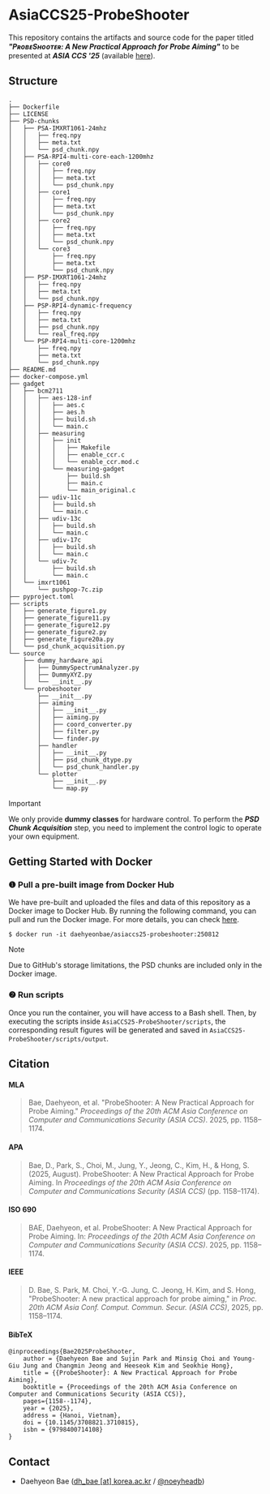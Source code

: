 # AsiaCCS25-ProbeShooter
This repository contains the artifacts and source code for the paper titled 
_**"PʀᴏʙᴇSʜᴏᴏᴛᴇʀ: A New Practical Approach for Probe Aiming"**_ to be presented at _**ASIA CCS '25**_ (available [here](https://doi.org/10.1145/3708821.3710815)). 

## Structure
```
.
├── Dockerfile
├── LICENSE
├── PSD-chunks
│   ├── PSA-IMXRT1061-24mhz
│   │   ├── freq.npy
│   │   ├── meta.txt
│   │   └── psd_chunk.npy
│   ├── PSA-RPI4-multi-core-each-1200mhz
│   │   ├── core0
│   │   │   ├── freq.npy
│   │   │   ├── meta.txt
│   │   │   └── psd_chunk.npy
│   │   ├── core1
│   │   │   ├── freq.npy
│   │   │   ├── meta.txt
│   │   │   └── psd_chunk.npy
│   │   ├── core2
│   │   │   ├── freq.npy
│   │   │   ├── meta.txt
│   │   │   └── psd_chunk.npy
│   │   └── core3
│   │       ├── freq.npy
│   │       ├── meta.txt
│   │       └── psd_chunk.npy
│   ├── PSP-IMXRT1061-24mhz
│   │   ├── freq.npy
│   │   ├── meta.txt
│   │   └── psd_chunk.npy
│   ├── PSP-RPI4-dynamic-frequency
│   │   ├── freq.npy
│   │   ├── meta.txt
│   │   ├── psd_chunk.npy
│   │   └── real_freq.npy
│   └── PSP-RPI4-multi-core-1200mhz
│       ├── freq.npy
│       ├── meta.txt
│       └── psd_chunk.npy
├── README.md
├── docker-compose.yml
├── gadget
│   ├── bcm2711
│   │   ├── aes-128-inf
│   │   │   ├── aes.c
│   │   │   ├── aes.h
│   │   │   ├── build.sh
│   │   │   └── main.c
│   │   ├── measuring
│   │   │   ├── init
│   │   │   │   ├── Makefile
│   │   │   │   ├── enable_ccr.c
│   │   │   │   └── enable_ccr.mod.c
│   │   │   └── measuring-gadget
│   │   │       ├── build.sh
│   │   │       ├── main.c
│   │   │       └── main_original.c
│   │   ├── udiv-11c
│   │   │   ├── build.sh
│   │   │   └── main.c
│   │   ├── udiv-13c
│   │   │   ├── build.sh
│   │   │   └── main.c
│   │   ├── udiv-17c
│   │   │   ├── build.sh
│   │   │   └── main.c
│   │   └── udiv-7c
│   │       ├── build.sh
│   │       └── main.c
│   └── imxrt1061
│       └── pushpop-7c.zip
├── pyproject.toml
├── scripts
│   ├── generate_figure1.py
│   ├── generate_figure11.py
│   ├── generate_figure12.py
│   ├── generate_figure2.py
│   ├── generate_figure20a.py
│   └── psd_chunk_acquisition.py
└── source
    ├── dummy_hardware_api
    │   ├── DummySpectrumAnalyzer.py
    │   ├── DummyXYZ.py
    │   └── __init__.py
    └── probeshooter
        ├── __init__.py
        ├── aiming
        │   ├── __init__.py
        │   ├── aiming.py
        │   ├── coord_converter.py
        │   ├── filter.py
        │   └── finder.py
        ├── handler
        │   ├── __init__.py
        │   ├── psd_chunk_dtype.py
        │   └── psd_chunk_handler.py
        └── plotter
            ├── __init__.py
            └── map.py
```
> [!IMPORTANT]
> We only provide **dummy classes** for hardware control. 
> To perform the _**PSD Chunk Acquisition**_ step, you need to implement the control logic to operate your own equipment.

## Getting Started with Docker

### ❶ Pull a pre-built image from Docker Hub
We have pre-built and uploaded the files and data of this repository as a Docker image to Docker Hub.
By running the following command, you can pull and run the Docker image.
For more details, you can check [here](https://hub.docker.com/r/daehyeonbae/asiaccs25-probeshooter).

`$ docker run -it daehyeonbae/asiaccs25-probeshooter:250812`

> [!NOTE]
> Due to GitHub's storage limitations, the PSD chunks are included only in the Docker image. 

### ❷ Run scripts
Once you run the container, you will have access to a Bash shell. 
Then, by executing the scripts inside `AsiaCCS25-ProbeShooter/scripts`, 
the corresponding result figures will be generated and saved in `AsiaCCS25-ProbeShooter/scripts/output`.

## Citation

#### MLA
> Bae, Daehyeon, et al. "ProbeShooter: A New Practical Approach for Probe Aiming." _Proceedings of the 20th ACM Asia Conference on Computer and Communications Security (ASIA CCS)_. 2025, pp. 1158–1174.

#### APA
> Bae, D., Park, S., Choi, M., Jung, Y., Jeong, C., Kim, H., & Hong, S. (2025, August). ProbeShooter: A New Practical Approach for Probe Aiming. In _Proceedings of the 20th ACM Asia Conference on Computer and Communications Security (ASIA CCS)_ (pp. 1158–1174).

#### ISO 690
> BAE, Daehyeon, et al. ProbeShooter: A New Practical Approach for Probe Aiming. In: _Proceedings of the 20th ACM Asia Conference on Computer and Communications Security (ASIA CCS)_. 2025, pp. 1158–1174.

#### IEEE
> D. Bae, S. Park, M. Choi, Y.-G. Jung, C. Jeong, H. Kim, and S. Hong, "ProbeShooter: A new practical approach for probe aiming," in _Proc. 20th ACM Asia Conf. Comput. Commun. Secur. (ASIA CCS)_, 2025, pp. 1158–1174.

#### BibTeX
```
@inproceedings{Bae2025ProbeShooter,
    author = {Daehyeon Bae and Sujin Park and Minsig Choi and Young-Giu Jung and Changmin Jeong and Heeseok Kim and Seokhie Hong},
    title = {{ProbeShooter}: A New Practical Approach for Probe Aiming},
    booktitle = {Proceedings of the 20th ACM Asia Conference on Computer and Communications Security (ASIA CCS)},
    pages={1158--1174},
    year = {2025},
    address = {Hanoi, Vietnam},
    doi = {10.1145/3708821.3710815},
    isbn = {9798400714108}
}
```

## Contact
- Daehyeon Bae ([dh_bae [at] korea.ac.kr](mailto:dh_bae@korea.ac.kr) / [@noeyheadb](https://github.com/noeyheadb))
